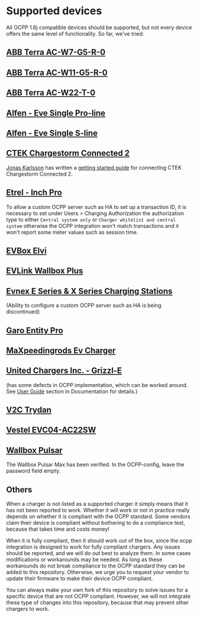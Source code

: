 Supported devices
=================

All OCPP 1.6j compatible devices should be supported, but not every device offers the same level of functionality. So far, we've tried:

## [ABB Terra AC-W7-G5-R-0](https://new.abb.com/products/6AGC082156/tac-w7-g5-r-0)

## [ABB Terra AC-W11-G5-R-0](https://new.abb.com/products/6AGC082156/tac-w11-g5-r-0)

## [ABB Terra AC-W22-T-0](https://new.abb.com/products/6AGC081279/tac-w22-t-0)

## [Alfen - Eve Single Pro-line](https://alfen.com/en/ev-charge-points/alfen-product-range)

## [Alfen - Eve Single S-line](https://alfen.com/en/ev-charge-points/alfen-product-range)

## [CTEK Chargestorm Connected 2](https://www.ctek.com/uk/ev-charging/chargestorm%C2%AE-connected-2)
[Jonas Karlsson](https://github.com/jonasbkarlsson) has written a [getting started guide](https://github.com/jonasbkarlsson/ocpp/wiki/CTEK-Chargestorm-Connected-2) for connecting CTEK Chargestorm Connected 2.

## [Etrel - Inch Pro](https://etrel.com/charging-solutions/inch-pro/)
To allow a custom OCPP server such as HA to set up a transaction ID, it is necessary to set under Users > Charging Authorization the
authorization type to either `Central system only` or `Charger whitelist and central system` otherwise the OCPP integration won't
match transactions and it won't report some meter values such as session time.

## [EVBox Elvi](https://evbox.com/en/ev-chargers/elvi)

## [EVLink Wallbox Plus](https://www.se.com/ww/en/product/EVH3S22P0CK/evlink-wallbox-plus---t2-attached-cable---3-phase---32a-22kw/)

## [Evnex E Series & X Series Charging Stations](https://www.evnex.com/) 
(Ability to configure a custom OCPP server such as HA is being discontinued)

## [Garo Entity Pro](https://www.garo.se/en/professional/products/e-mobility/wallbox/entity-pro/wallbox-entity-pro-22-sigi-o)

## [MaXpeedingrods Ev Charger](https://www.maxpeedingrods.com/category/ev-charger.html)

## [United Chargers Inc. - Grizzl-E](https://grizzl-e.com/about/)  
(has some defects in OCPP implementation, which can be worked around. See [User Guide](https://github.com/lbbrhzn/ocpp/blob/main/docs/user-guide.md) section in Documentation for details.)

## [V2C Trydan](https://v2charge.com/trydan)

## [Vestel EVC04-AC22SW](https://www.vestel-echarger.com/EVC04_HomeSmart22kW.html)

## [Wallbox Pulsar](https://wallbox.com/en_uk/wallbox-pulsar)
The Wallbox Pulsar Max has been verified. 
In the OCPP-config, leave the password field empty.

## Others
When a charger is not listed as a supported charger it simply means that it has not been reported to work. Whether it will work or not in practice really depends on whether it is compliant with the OCPP standard. Some vendors claim their device is compliant without bothering to do a compliance test, because that takes time and costs money!

When it is fully compliant, then it should work out of the box, since the ocpp integration is designed to work for fully compliant chargers. Any issues should be reported, and we will do out best to analyze them. In some cases modifications or workarounds may be needed. As long as these workarounds do not break compliance to the OCPP standard they can be added to this repository.
Otherwise, we urge you to request your vendor to update their firmware to make their device OCPP compliant.

You can always make your own fork of this repository to solve issues for a specific device that are not OCPP compliant. However, we will not integrate these type of changes into this repository, because that may prevent other chargers to work.
